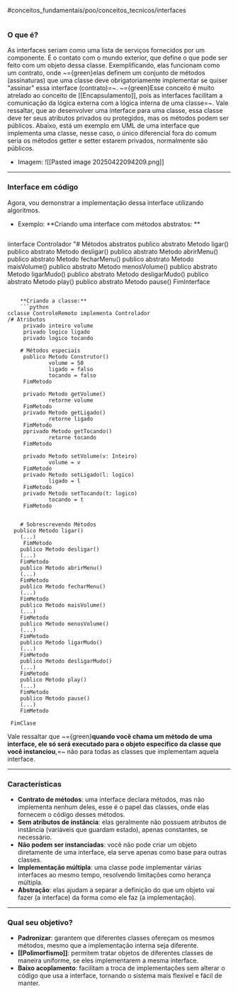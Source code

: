 #conceitos_fundamentais/poo/conceitos_tecnicos/interfaces 

```table-of-contents
```
### O que é?
As interfaces seriam como uma lista de serviços fornecidos por um componente. É o contato com o mundo exterior, que define o que pode ser feito com um objeto dessa classe.
Exemplificando, elas funcionam como um contrato, onde ~={green}elas definem um conjunto de métodos (assinaturas) que uma classe deve obrigatoriamente implementar se quiser "assinar" essa interface (contrato)=~.
~={green}Esse conceito é muito atrelado ao conceito de [[Encapsulamento]], pois as interfaces facilitam a comunicação da lógica externa com a lógica interna de uma classe=~.
Vale ressaltar, que ao desenvolver uma interface para uma classe, essa classe deve ter seus atributos privados ou protegidos, mas os métodos podem ser públicos.
Abaixo, está um exemplo em UML de uma interface que implementa uma classe, nesse caso, o único diferencial fora do comum seria os métodos getter e setter estarem privados, normalmente são públicos. 
* Imagem:
	![[Pasted image 20250422094209.png]]

----
### Interface em código
Agora, vou demonstrar a implementação dessa interface utilizando algoritmos.
* Exemplo:
	**Criando uma interface com métodos abstratos: **
	```python
iinterface Controlador
"# Métodos abstratos
		 publico abstrato Metodo ligar()
		 publico abstrato Metodo desligar()
		 publico abstrato Metodo abrirMenu()
		 publico abstrato Metodo fecharMenu()
		 publico abstrato Metodo maisVolume()
		 publico abstrato Metodo menosVolume()
		 publico abstrato Metodo ligarMudo()
		 publico abstrato Metodo desligarMudo()
		 publico abstrato Metodo play()
		 publico abstrato Metodo pause()
 FimInterface

```

	**Criando a classe:**
	```python
cclasse ControleRemoto implementa Controlador
/# Atributos
	 privado inteiro volume
	 privado logico ligado
	 privado logico tocando
	
	# Métodos especiais
	 publico Metodo Construtor()
			 volume = 50
			 ligado = falso
			 tocando = falso
	 FimMetodo
	
	 privado Metodo getVolume()
			 retorne volume
	 FimMetodo
	 privado Metodo getLigado()
			 retorne ligado
	 FimMetodo
	 pprivado Metodo getTocando()
			 retorne tocando
	 FimMetodo
	
	 privado Metodo setVolume(v: Inteiro)
		     volume = v
	 FimMetodo
	 privado Metodo setLigado(l: logico)
			 ligado = l
	 FimMetodo
	 privado Metodo setTocando(t: logico)
			 tocando = t
	 FimMetodo


	# Sobrescrevendo Métodos
  publico Metodo ligar()
	(...)
	 FimMetodo
	publico Metodo desligar()
	(...)
	FimMetodo
	publico Metodo abrirMenu()
	(...)
	FimMetodo
	publico Metodo fecharMenu()
	(...)
	FimMetodo
	publico Metodo maisVolume()
	(...)
	FimMetodo
	publico Metodo menosVolume()
	(...)
	FimMetodo
	publico Metodo ligarMudo()
	(...)
	FimMetodo
	publico Metodo desligarMudo()
	(...)
	FimMetodo
	publico Metodo play()
	(...)
	FimMetodo
	publico Metodo pause()
	(...)
	FimMetodo

 FimClase

```

Vale ressaltar que ~={green}**quando você chama um método de uma interface, ele só será executado para o objeto específico da classe que você instanciou**,=~ não para todas as classes que implementam aquela interface.

----
### Características
* **Contrato de métodos**: uma interface declara métodos, mas não implementa nenhum deles, esse é o papel das classes, onde elas fornecem o código desses métodos.
* **Sem atributos de instância**: elas geralmente não possuem atributos de instância (variáveis que guardam estado), apenas constantes, se necessário.
* **Não podem ser instanciadas**: você não pode criar um objeto diretamente de uma interface, ela serve apenas como base para outras classes.
* **Implementação múltipla**: uma classe pode implementar várias interfaces ao mesmo tempo, resolvendo limitações como herança múltipla.
* **Abstração**: elas ajudam a separar a definição do que um objeto vai fazer (a interface) da forma como ele faz (a implementação).

----
### Qual seu objetivo?
* **Padronizar**: garantem que diferentes classes ofereçam os mesmos métodos, mesmo que a implementação interna seja diferente.
* **[[Polimorfismo]]**: permitem tratar objetos de diferentes classes de maneira uniforme, se eles implementarem a mesma interface.
* **Baixo acoplamento**: facilitam a troca de implementações sem alterar o código que usa a interface, tornando o sistema mais flexível e fácil de manter.